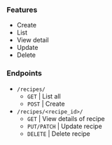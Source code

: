 ### Features
- Create
- List
- View detail
- Update
- Delete

### Endpoints
- `/recipes/`
	- `GET` | List all
	- `POST` | Create
- `/recipes/<recipe_id>/`
	- `GET` | View details of recipe
	- `PUT/PATCH` | Update recipe
	- `DELETE` | Delete recipe

